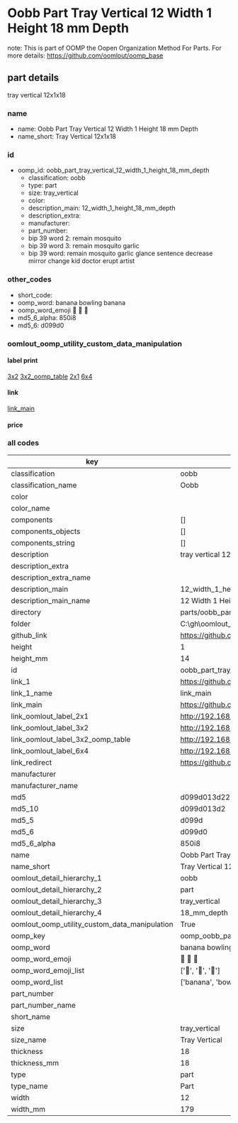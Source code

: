 # Oobb Part Tray Vertical 12 Width 1 Height 18 mm Depth  

note: This is part of OOMP the Oopen Organization Method For Parts. For more details: https://github.com/oomlout/oomp_base

##  part details
  



tray vertical 12x1x18



### name
* name: Oobb Part Tray Vertical 12 Width 1 Height 18 mm Depth
* name_short: Tray Vertical 12x1x18 
### id
* oomp_id: oobb_part_tray_vertical_12_width_1_height_18_mm_depth
  * classification: oobb
  * type: part
  * size: tray_vertical
  * color: 
  * description_main: 12_width_1_height_18_mm_depth
  * description_extra: 
  * manufacturer: 
  * part_number: 
  * bip 39 word 2: remain mosquito
  * bip 39 word 3: remain mosquito garlic
  * bip 39 word: remain mosquito garlic glance sentence decrease mirror change kid doctor erupt artist

### other_codes
* short_code: 
* oomp_word: banana bowling banana
* oomp_word_emoji :banana: :bowling: :banana:
* md5_6_alpha: 850i8
* md5_6: d099d0






### oomlout_oomp_utility_custom_data_manipulation
#### label print
[3x2](http://192.168.1.245:1112/?label=oomp%20850i8)
[3x2_oomp_table](http://192.168.1.108:1112/?label=oomp%20850i8)
[2x1](http://192.168.1.242:1112/?label=oomp%20850i8)
[6x4](http://192.168.1.55:1112/?label=oomp%20850i8)    

#### link

[link_main](https://github.com/oomlout/oomlout_oobb_version_4_generated_parts/tree/main/navigation_oomp/oobb/part/tray_vertical/12_width_1_height_18_mm_depth/part)                              

#### price







### all codes 
| key | value |  
| --- | --- |  
| classification | oobb |  
| classification_name | Oobb |  
| color |  |  
| color_name |  |  
| components | [] |  
| components_objects | [] |  
| components_string | [] |  
| description | tray vertical 12x1x18 |  
| description_extra |  |  
| description_extra_name |  |  
| description_main | 12_width_1_height_18_mm_depth |  
| description_main_name | 12 Width 1 Height 18 mm Depth |  
| directory | parts/oobb_part_tray_vertical_12_width_1_height_18_mm_depth |  
| folder | C:\gh\oomlout_oobb_version_4_generated_parts\parts\oobb_part_tray_vertical_12_width_1_height_18_mm_depth |  
| github_link | https://github.com/oomlout/oomlout_oomp_part_src/tree/main/parts/oobb_part_tray_vertical_12_width_1_height_18_mm_depth |  
| height | 1 |  
| height_mm | 14 |  
| id | oobb_part_tray_vertical_12_width_1_height_18_mm_depth |  
| link_1 | https://github.com/oomlout/oomlout_oobb_version_4_generated_parts/tree/main/navigation_oomp/oobb/part/tray_vertical/12_width_1_height_18_mm_depth/part |  
| link_1_name | link_main |  
| link_main | https://github.com/oomlout/oomlout_oobb_version_4_generated_parts/tree/main/navigation_oomp/oobb/part/tray_vertical/12_width_1_height_18_mm_depth/part |  
| link_oomlout_label_2x1 | http://192.168.1.242:1112/?label=oomp%20850i8 |  
| link_oomlout_label_3x2 | http://192.168.1.245:1112/?label=oomp%20850i8 |  
| link_oomlout_label_3x2_oomp_table | http://192.168.1.108:1112/?label=oomp%20850i8 |  
| link_oomlout_label_6x4 | http://192.168.1.55:1112/?label=oomp%20850i8 |  
| link_redirect | https://github.com/oomlout/oomlout_oobb_version_4_generated_parts/tree/main/parts/oobb_tray_vertical_12_01_18 |  
| manufacturer |  |  
| manufacturer_name |  |  
| md5 | d099d013d22631b0e4e1f62abfa405ac |  
| md5_10 | d099d013d2 |  
| md5_5 | d099d |  
| md5_6 | d099d0 |  
| md5_6_alpha | 850i8 |  
| name | Oobb Part Tray Vertical 12 Width 1 Height 18 mm Depth |  
| name_short | Tray Vertical 12x1x18  |  
| oomlout_detail_hierarchy_1 | oobb |  
| oomlout_detail_hierarchy_2 | part |  
| oomlout_detail_hierarchy_3 | tray_vertical |  
| oomlout_detail_hierarchy_4 | 18_mm_depth |  
| oomlout_oomp_utility_custom_data_manipulation | True |  
| oomp_key | oomp_oobb_part_tray_vertical_12_width_1_height_18_mm_depth |  
| oomp_word | banana bowling banana |  
| oomp_word_emoji | :banana: :bowling: :banana: |  
| oomp_word_emoji_list | [':banana:', ':bowling:', ':banana:'] |  
| oomp_word_list | ['banana', 'bowling', 'banana'] |  
| part_number |  |  
| part_number_name |  |  
| short_name |  |  
| size | tray_vertical |  
| size_name | Tray Vertical |  
| thickness | 18 |  
| thickness_mm | 18 |  
| type | part |  
| type_name | Part |  
| width | 12 |  
| width_mm | 179 |  

